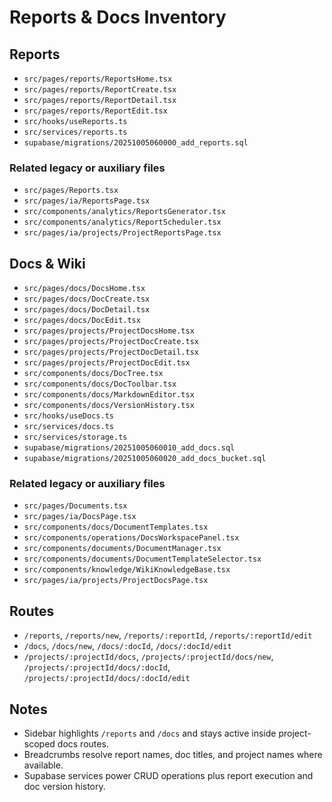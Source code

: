 # Reports & Docs Inventory

## Reports
- `src/pages/reports/ReportsHome.tsx`
- `src/pages/reports/ReportCreate.tsx`
- `src/pages/reports/ReportDetail.tsx`
- `src/pages/reports/ReportEdit.tsx`
- `src/hooks/useReports.ts`
- `src/services/reports.ts`
- `supabase/migrations/20251005060000_add_reports.sql`

### Related legacy or auxiliary files
- `src/pages/Reports.tsx`
- `src/pages/ia/ReportsPage.tsx`
- `src/components/analytics/ReportsGenerator.tsx`
- `src/components/analytics/ReportScheduler.tsx`
- `src/pages/ia/projects/ProjectReportsPage.tsx`

## Docs & Wiki
- `src/pages/docs/DocsHome.tsx`
- `src/pages/docs/DocCreate.tsx`
- `src/pages/docs/DocDetail.tsx`
- `src/pages/docs/DocEdit.tsx`
- `src/pages/projects/ProjectDocsHome.tsx`
- `src/pages/projects/ProjectDocCreate.tsx`
- `src/pages/projects/ProjectDocDetail.tsx`
- `src/pages/projects/ProjectDocEdit.tsx`
- `src/components/docs/DocTree.tsx`
- `src/components/docs/DocToolbar.tsx`
- `src/components/docs/MarkdownEditor.tsx`
- `src/components/docs/VersionHistory.tsx`
- `src/hooks/useDocs.ts`
- `src/services/docs.ts`
- `src/services/storage.ts`
- `supabase/migrations/20251005060010_add_docs.sql`
- `supabase/migrations/20251005060020_add_docs_bucket.sql`

### Related legacy or auxiliary files
- `src/pages/Documents.tsx`
- `src/pages/ia/DocsPage.tsx`
- `src/components/docs/DocumentTemplates.tsx`
- `src/components/operations/DocsWorkspacePanel.tsx`
- `src/components/documents/DocumentManager.tsx`
- `src/components/documents/DocumentTemplateSelector.tsx`
- `src/components/knowledge/WikiKnowledgeBase.tsx`
- `src/pages/ia/projects/ProjectDocsPage.tsx`

## Routes
- `/reports`, `/reports/new`, `/reports/:reportId`, `/reports/:reportId/edit`
- `/docs`, `/docs/new`, `/docs/:docId`, `/docs/:docId/edit`
- `/projects/:projectId/docs`, `/projects/:projectId/docs/new`, `/projects/:projectId/docs/:docId`, `/projects/:projectId/docs/:docId/edit`

## Notes
- Sidebar highlights `/reports` and `/docs` and stays active inside project-scoped docs routes.
- Breadcrumbs resolve report names, doc titles, and project names where available.
- Supabase services power CRUD operations plus report execution and doc version history.

